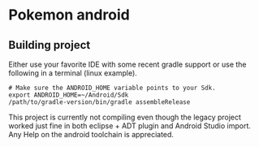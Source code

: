 # Pokemon android
## Building project
Either use your favorite IDE with some recent gradle support or use the following in a terminal (linux example).


```
# Make sure the ANDROID_HOME variable points to your Sdk.
export ANDROID_HOME=~/Android/Sdk
/path/to/gradle-version/bin/gradle assembleRelease
```

This project is currently not compiling even though the legacy project worked just fine in both eclipse + ADT plugin and Android Studio import.  
Any Help on the android toolchain is appreciated.